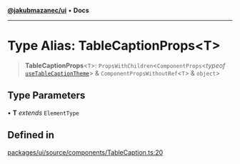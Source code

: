 [**@jakubmazanec/ui**](../README.md) • **Docs**

---

# Type Alias: TableCaptionProps\<T\>

> **TableCaptionProps**\<`T`\>: `PropsWithChildren`\<`ComponentProps`\<_typeof_
> [`useTableCaptionTheme`](../functions/useTableCaptionTheme.md)\> &
> `ComponentPropsWithoutRef`\<`T`\> & `object`\>

## Type Parameters

• **T** _extends_ `ElementType`

## Defined in

[packages/ui/source/components/TableCaption.ts:20](https://github.com/jakubmazanec/tools/blob/05074a1dedd887672f015df129961cd35c75acfe/packages/ui/source/components/TableCaption.ts#L20)
